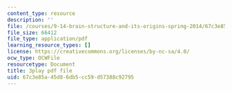 ```yaml
---
content_type: resource
description: ''
file: /courses/9-14-brain-structure-and-its-origins-spring-2014/67c3e85a45d86db5cc59d57388c92795_555143.pdf
file_size: 66412
file_type: application/pdf
learning_resource_types: []
license: https://creativecommons.org/licenses/by-nc-sa/4.0/
ocw_type: OCWFile
resourcetype: Document
title: 3play pdf file
uid: 67c3e85a-45d8-6db5-cc59-d57388c92795
---
```

